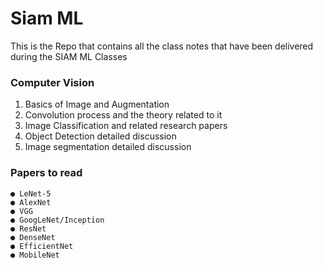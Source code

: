 # Siam ML

This is the Repo that contains all the class notes that have been delivered during the SIAM ML Classes

### Computer Vision
 1. Basics of Image and Augmentation
 2. Convolution process and the theory related to it
 3. Image Classification and related research papers
 4. Object Detection detailed discussion
 5. Image segmentation detailed discussion

### Papers to read 
    ● LeNet-5 
    ● AlexNet
    ● VGG
    ● GoogLeNet/Inception 
    ● ResNet 
    ● DenseNet 
    ● EfficientNet 
    ● MobileNet 